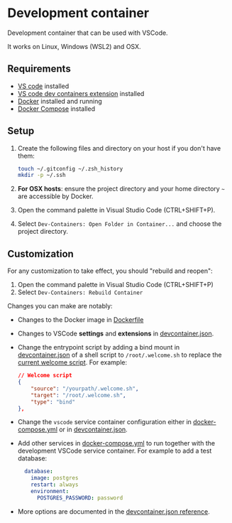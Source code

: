 # Development container

Development container that can be used with VSCode.

It works on Linux, Windows (WSL2) and OSX.

## Requirements

- [VS code](https://code.visualstudio.com/download) installed
- [VS code dev containers extension](https://marketplace.visualstudio.com/items?itemName=ms-vscode-remote.remote-containers) installed
- [Docker](https://www.docker.com/products/docker-desktop) installed and running
- [Docker Compose](https://docs.docker.com/compose/install/) installed

## Setup

1. Create the following files and directory on your host if you don't have them:

    ```sh
    touch ~/.gitconfig ~/.zsh_history
    mkdir -p ~/.ssh
    ```

1. **For OSX hosts**: ensure the project directory and your home directory `~` are accessible by Docker.
1. Open the command palette in Visual Studio Code (CTRL+SHIFT+P).
1. Select `Dev-Containers: Open Folder in Container...` and choose the project directory.

## Customization

For any customization to take effect, you should "rebuild and reopen":

1. Open the command palette in Visual Studio Code (CTRL+SHIFT+P)
2. Select `Dev-Containers: Rebuild Container`

Changes you can make are notably:

- Changes to the Docker image in [Dockerfile](Dockerfile)
- Changes to VSCode **settings** and **extensions** in [devcontainer.json](devcontainer.json).
- Change the entrypoint script by adding a bind mount in [devcontainer.json](devcontainer.json) of a shell script to `/root/.welcome.sh` to replace the [current welcome script](https://github.com/qdm12/basedevcontainer/blob/master/shell/.welcome.sh). For example:

    ```json
    // Welcome script
    {
        "source": "/yourpath/.welcome.sh",
        "target": "/root/.welcome.sh",
        "type": "bind"
    },
    ```

- Change the `vscode` service container configuration either in [docker-compose.yml](docker-compose.yml) or in [devcontainer.json](devcontainer.json).
- Add other services in [docker-compose.yml](docker-compose.yml) to run together with the development VSCode service container. For example to add a test database:

    ```yml
      database:
        image: postgres
        restart: always
        environment:
          POSTGRES_PASSWORD: password
    ```

- More options are documented in the [devcontainer.json reference](https://containers.dev/implementors/json_reference/).
